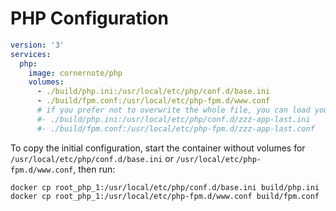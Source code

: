 # PHP Configuration

```yaml
version: '3'
services:
  php:
    image: cornernote/php
    volumes:
      - ./build/php.ini:/usr/local/etc/php/conf.d/base.ini
      - ./build/fpm.conf:/usr/local/etc/php-fpm.d/www.conf
      # if you prefer not to overwrite the whole file, you can load your config last
      #- ./build/php.ini:/usr/local/etc/php/conf.d/zzz-app-last.ini
      #- ./build/fpm.conf:/usr/local/etc/php-fpm.d/zzz-app-last.conf
```

To copy the initial configuration, start the container without volumes for `/usr/local/etc/php/conf.d/base.ini` or `/usr/local/etc/php-fpm.d/www.conf`, then run:

```shell script
docker cp root_php_1:/usr/local/etc/php/conf.d/base.ini build/php.ini
docker cp root_php_1:/usr/local/etc/php-fpm.d/www.conf build/fpm.conf
```
